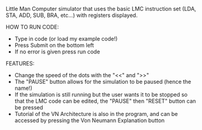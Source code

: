 Little Man Computer simulator that uses the basic LMC instruction set (LDA, STA, ADD, SUB, BRA, etc...) with registers displayed.

HOW TO RUN CODE:
  - Type in code (or load my example code!)
  - Press Submit on the bottom left
  - If no error is given press run code

FEATURES:
  - Change the speed of the dots with the "<<" and ">>"
  - The "PAUSE" button allows for the simulation to be paused (hence the name!)
  - If the simulation is still running but the user wants it to be stopped so that the LMC code can be edited, the "PAUSE" then "RESET" button can be pressed
  - Tutorial of the VN Architecture is also in the program, and can be accessed by pressing the Von Neumann Explanation button
